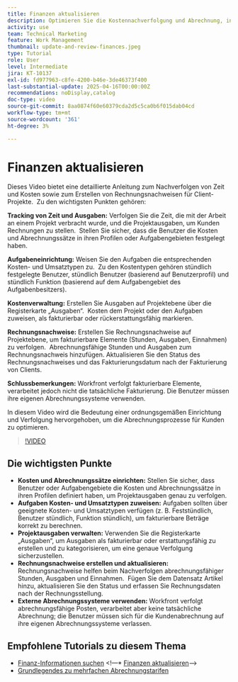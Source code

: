 ```yaml
---
title: Finanzen aktualisieren
description: Optimieren Sie die Kostennachverfolgung und Abrechnung, indem Sie Sätze definieren, Aufgaben Kosten- und Umsatztypen zuweisen, Ausgaben verwalten und Rechnungsnachweise erstellen. Workfront übernimmt nicht die eigentliche Abrechnung.
activity: use
team: Technical Marketing
feature: Work Management
thumbnail: update-and-review-finances.jpeg
type: Tutorial
role: User
level: Intermediate
jira: KT-10137
exl-id: fd977963-c8fe-4200-b46e-3de46373f400
last-substantial-update: 2025-04-16T00:00:00Z
recommendations: noDisplay,catalog
doc-type: video
source-git-commit: 8aa0874f60e60379cda2d5c5ca0b6f015dab04cd
workflow-type: tm+mt
source-wordcount: '361'
ht-degree: 3%

---
```



# Finanzen aktualisieren

Dieses Video bietet eine detaillierte Anleitung zum Nachverfolgen von Zeit und Kosten sowie zum Erstellen von Rechnungsnachweisen für Client-Projekte. &#x200B; Zu den wichtigsten Punkten gehören:

**Tracking von Zeit und Ausgaben:**
Verfolgen Sie die Zeit, die mit der Arbeit an einem Projekt verbracht wurde, und die Projektausgaben, um Kunden Rechnungen zu stellen. &#x200B;
Stellen Sie sicher, dass die Benutzer die Kosten und Abrechnungssätze in ihren Profilen oder Aufgabengebieten festgelegt haben. &#x200B;

**Aufgabeneinrichtung:**
Weisen Sie den Aufgaben die entsprechenden Kosten- und Umsatztypen zu. &#x200B;
Zu den Kostentypen gehören stündlich festgelegte Benutzer, stündlich Benutzer (basierend auf Benutzerprofil) und stündlich Funktion (basierend auf dem Aufgabengebiet des Aufgabenbesitzers).

**Kostenverwaltung:**
Erstellen Sie Ausgaben auf Projektebene über die Registerkarte „Ausgaben“. &#x200B;
Kosten dem Projekt oder den Aufgaben zuweisen, als fakturierbar oder rückerstattungsfähig markieren. &#x200B;

**Rechnungsnachweise:**
Erstellen Sie Rechnungsnachweise auf Projektebene, um fakturierbare Elemente (Stunden, Ausgaben, Einnahmen) zu verfolgen. &#x200B;
Abrechnungsfähige Stunden und Ausgaben zum Rechnungsnachweis hinzufügen.
Aktualisieren Sie den Status des Rechnungsnachweises und das Fakturierungsdatum nach der Fakturierung von Clients. &#x200B;

**Schlussbemerkungen:**
Workfront verfolgt fakturierbare Elemente, verarbeitet jedoch nicht die tatsächliche Fakturierung. Die Benutzer müssen ihre eigenen Abrechnungssysteme verwenden. &#x200B;

In diesem Video wird die Bedeutung einer ordnungsgemäßen Einrichtung und Verfolgung hervorgehoben, um die Abrechnungsprozesse für Kunden zu optimieren. &#x200B;

>[!VIDEO](https://video.tv.adobe.com/v/3457648/?quality=12&learn=on&enablevpops)

## Die wichtigsten Punkte


* **Kosten und Abrechnungssätze einrichten:** Stellen Sie sicher, dass Benutzer oder Aufgabengebiete die Kosten und Abrechnungssätze in ihren Profilen definiert haben, um Projektausgaben genau zu verfolgen. &#x200B;
* **Aufgaben Kosten- und Umsatztypen zuweisen:** Aufgaben sollten über geeignete Kosten- und Umsatztypen verfügen (z. B. Feststündlich, Benutzer stündlich, Funktion stündlich), um fakturierbare Beträge korrekt zu berechnen. &#x200B;
* **Projektausgaben verwalten:** Verwenden Sie die Registerkarte „Ausgaben“, um Ausgaben als fakturierbar oder erstattungsfähig zu erstellen und zu kategorisieren, um eine genaue Verfolgung sicherzustellen. &#x200B;
* **Rechnungsnachweise erstellen und aktualisieren:** Rechnungsnachweise helfen beim Nachverfolgen abrechnungsfähiger Stunden, Ausgaben und Einnahmen. &#x200B; Fügen Sie dem Datensatz Artikel hinzu, aktualisieren Sie den Status und erfassen Sie Rechnungsdaten nach der Rechnungsstellung. &#x200B;
* **Externe Abrechnungssysteme verwenden:** Workfront verfolgt abrechnungsfähige Posten, verarbeitet aber keine tatsächliche Abrechnung; die Benutzer müssen sich für die Kundenabrechnung auf ihre eigenen Abrechnungssysteme verlassen. &#x200B;


## Empfohlene Tutorials zu diesem Thema

* [Finanz-Informationen suchen](/help/manage-work/project-finances/find-financial-information.md)
&lt;!—* [Finanzen aktualisieren](/help/manage-work/project-finances/update-and-review-finances.md)—>
* [Grundlegendes zu mehrfachen Abrechnungstarifen](/help/manage-work/project-finances/multiple-billing-rates.md)

